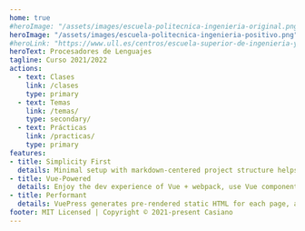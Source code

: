```yaml
---
home: true
#heroImage: "/assets/images/escuela-politecnica-ingenieria-original.png"
heroImage: "/assets/images/escuela-politecnica-ingenieria-positivo.png"
#heroLink: "https://www.ull.es/centros/escuela-superior-de-ingenieria-y-tecnologia/"
heroText: Procesadores de Lenguajes
tagline: Curso 2021/2022
actions:
  - text: Clases
    link: /clases
    type: primary
  - text: Temas
    link: /temas/
    type: secondary/
  - text: Prácticas
    link: /practicas/
    type: primary
features:
- title: Simplicity First
  details: Minimal setup with markdown-centered project structure helps you focus on writing.
- title: Vue-Powered
  details: Enjoy the dev experience of Vue + webpack, use Vue components in markdown, and develop custom themes with Vue.
- title: Performant
  details: VuePress generates pre-rendered static HTML for each page, and runs as an SPA once a page is loaded.
footer: MIT Licensed | Copyright © 2021-present Casiano 
---
```


